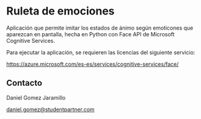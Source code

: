 # Ruleta de emociones

Aplicación que permite imitar los estados de ánimo según emoticones que aparezcan en pantalla, hecha en Python con Face API de Microsoft Cognitive Services.

Para ejecutar la aplicación, se requieren las licencias del siguiente servicio:

https://azure.microsoft.com/es-es/services/cognitive-services/face/

## Contacto
Daniel Gomez Jaramillo

daniel.gomez@studentpartner.com
